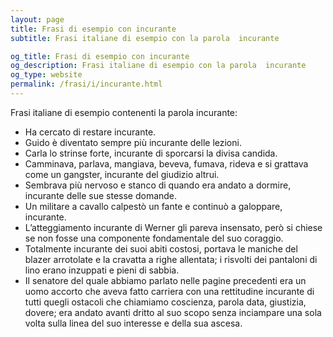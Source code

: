 ```yaml
---
layout: page
title: Frasi di esempio con incurante 
subtitle: Frasi italiane di esempio con la parola  incurante

og_title: Frasi di esempio con incurante 
og_description: Frasi italiane di esempio con la parola  incurante
og_type: website
permalink: /frasi/i/incurante.html
---
```


Frasi italiane di esempio contenenti la parola incurante:


- Ha cercato di restare incurante.
- Guido è diventato sempre più incurante delle lezioni.
- Carla lo strinse forte, incurante di sporcarsi la divisa candida.
- Camminava, parlava, mangiava, beveva, fumava, rideva e si grattava come un gangster, incurante del giudizio altrui.
- Sembrava più nervoso e stanco di quando era andato a dormire, incurante delle sue stesse domande.
- Un militare a cavallo calpestò un fante e continuò a galoppare, incurante.
- L’atteggiamento incurante di Werner gli pareva insensato, però si chiese se non fosse una componente fondamentale del suo coraggio.
- Totalmente incurante dei suoi abiti costosi, portava le maniche del blazer arrotolate e la cravatta a righe allentata; i risvolti dei pantaloni di lino erano inzuppati e pieni di sabbia.
- Il senatore del quale abbiamo parlato nelle pagine precedenti era un uomo accorto che aveva fatto carriera con una rettitudine incurante di tutti quegli ostacoli che chiamiamo coscienza, parola data, giustizia, dovere; era andato avanti dritto al suo scopo senza inciampare una sola volta sulla linea del suo interesse e della sua ascesa.
